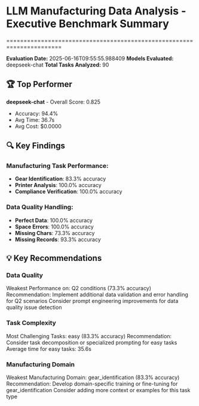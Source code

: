# LLM Manufacturing Data Analysis - Executive Benchmark Summary
======================================================================

**Evaluation Date:** 2025-06-16T09:55:55.988409
**Models Evaluated:** deepseek-chat
**Total Tasks Analyzed:** 90

## 🏆 Top Performer
**deepseek-chat** - Overall Score: 0.825
- Accuracy: 94.4%
- Avg Time: 36.7s
- Avg Cost: $0.0000

## 🔍 Key Findings
### Manufacturing Task Performance:
- **Gear Identification**: 83.3% accuracy
- **Printer Analysis**: 100.0% accuracy
- **Compliance Verification**: 100.0% accuracy
### Data Quality Handling:
- **Perfect Data**: 100.0% accuracy
- **Space Errors**: 100.0% accuracy
- **Missing Chars**: 73.3% accuracy
- **Missing Records**: 93.3% accuracy

## 💡 Key Recommendations
### Data Quality
Weakest Performance on: Q2 conditions (73.3% accuracy)
            Recommendation: Implement additional data validation and error handling for Q2 scenarios
            Consider prompt engineering improvements for data quality issue detection

### Task Complexity
Most Challenging Tasks: easy (83.3% accuracy)
            Recommendation: Consider task decomposition or specialized prompting for easy tasks
            Average time for easy tasks: 35.6s

### Manufacturing Domain
Weakest Manufacturing Domain: gear_identification (83.3% accuracy)
            Recommendation: Develop domain-specific training or fine-tuning for gear_identification
            Consider adding more context or examples for this task type
